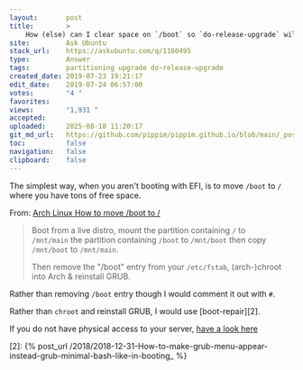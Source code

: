 ```yaml
---
layout:       post
title:        >
    How (else) can I clear space on `/boot` so `do-release-upgrade` will work?
site:         Ask Ubuntu
stack_url:    https://askubuntu.com/q/1160495
type:         Answer
tags:         partitioning upgrade do-release-upgrade
created_date: 2019-07-23 19:21:17
edit_date:    2019-07-24 06:57:00
votes:        "4 "
favorites:    
views:        "1,931 "
accepted:     
uploaded:     2025-08-18 11:20:17
git_md_url:   https://github.com/pippim/pippim.github.io/blob/main/_posts/2019/2019-07-23-How-_else_-can-I-clear-space-on-__boot_-so-_do-release-upgrade_-will-work_.md
toc:          false
navigation:   false
clipboard:    false
---
```


The simplest way, when you aren't booting with EFI, is to move `/boot` to `/` where you have tons of free space.

From: [Arch Linux How to move /boot to /][1]

> Boot from a live distro, mount the partition containing `/` to  
> `/mnt/main` the partition containing `/boot` to `/mnt/boot` then copy  
> `/mnt/boot` to `/mnt/main`.  
>   
> Then remove the "/boot" entry from your `/etc/fstab`, (arch-)chroot  
> into Arch & reinstall GRUB.  

Rather than removing `/boot` entry though I would comment it out with `#`.

Rather than `chroot` and reinstall GRUB, I would use [boot-repair][2].

If you do not have physical access to your server, [have a look here](https://askubuntu.com/questions/1160618/how-do-i-resize-partitions-when-i-dont-have-physical-access-to-a-remote-server)

  [1]: https://bbs.archlinux.org/viewtopic.php?id=182901
  [2]: {% post_url /2018/2018-12-31-How-to-make-grub-menu-appear-instead-grub-minimal-bash-like-in-booting_ %}
